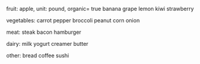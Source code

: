 fruit:
apple, unit: pound, organic= true
banana
grape
lemon
kiwi
strawberry

vegetables:
carrot
pepper
broccoli
peanut
corn
onion

meat:
steak
bacon
hamburger

dairy:
milk
yogurt
creamer
butter

other:
bread
coffee
sushi
